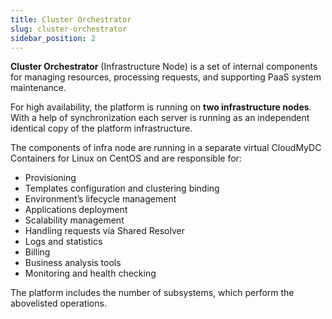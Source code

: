 ```yaml
---
title: Cluster Orchestrator
slug: cluster-orchestrator
sidebar_position: 2
---
```


**Cluster Orchestrator** (Infrastructure Node) is a set of internal components for managing resources, processing requests, and supporting PaaS system maintenance.

For high availability, the platform is running on **two infrastructure nodes**. With a help of synchronization each server is running as an independent identical copy of the platform infrastructure.

The components of infra node are running in a separate virtual CloudMyDC Containers for Linux on CentOS and are responsible for:

- Provisioning
- Templates configuration and clustering binding
- Environment’s lifecycle management
- Applications deployment
- Scalability management
- Handling requests via Shared Resolver
- Logs and statistics
- Billing
- Business analysis tools
- Monitoring and health checking

The platform includes the number of subsystems, which perform the abovelisted operations.
